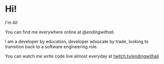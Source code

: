 # Hi! 

I'm Ali

You can find me everywhere online at *@endingwithali*. 

I am a developer by education, developer advocate by trade, looking to transition back to a software engineering role. 


You can watch me write code live almost everyday at [twitch.tv/endingwithali](twitch.tv/endingwithali)
